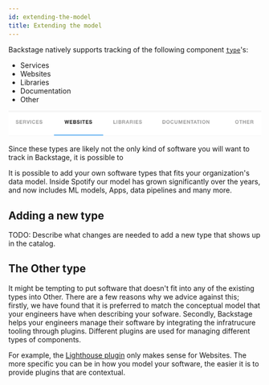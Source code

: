 ```yaml
---
id: extending-the-model
title: Extending the model
---
```


Backstage natively supports tracking of the following component
[`type`](descriptor-format.md)'s:

- Services
- Websites
- Libraries
- Documentation
- Other

![](bsc-extend.png)

Since these types are likely not the only kind of software you will want to
track in Backstage, it is possible to

It is possible to add your own software types that fits your organization's data
model. Inside Spotify our model has grown significantly over the years, and now
includes ML models, Apps, data pipelines and many more.

## Adding a new type

TODO: Describe what changes are needed to add a new type that shows up in the
catalog.

## The Other type

It might be tempting to put software that doesn't fit into any of the existing
types into Other. There are a few reasons why we advice against this; firstly,
we have found that it is preferred to match the conceptual model that your
engineers have when describing your sofware. Secondly, Backstage helps your
engineers manage their software by integrating the infratrucure tooling through
plugins. Different plugins are used for managing different types of components.

For example, the
[Lighthouse plugin](https://github.com/spotify/backstage/tree/master/plugins/lighthouse)
only makes sense for Websites. The more specific you can be in how you model
your software, the easier it is to provide plugins that are contextual.
